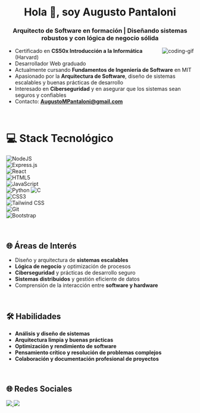 <h1 align="center">Hola 👋, soy Augusto Pantaloni</h1>  
<h3 align="center">Arquitecto de Software en formación | Diseñando sistemas robustos y con lógica de negocio sólida</h3>

<p><img align="right" src="https://github.com/Adam-pw/Adam-pw/blob/main/animation_500_kxa883sd.gif" alt="coding-gif" /></p>  

- Certificado en **CS50x Introducción a la Informática** (Harvard)  
- Desarrollador Web graduado
- Actualmente cursando **Fundamentos de Ingeniería de Software** en MIT 
- Apasionado por la **Arquitectura de Software**, diseño de sistemas escalables y buenas prácticas de desarrollo  
- Interesado en **Ciberseguridad** y en asegurar que los sistemas sean seguros y confiables  
- Contacto: **AugustoMPantaloni@gmail.com**

<br>

# 💻 Stack Tecnológico  

![NodeJS](https://img.shields.io/badge/node.js-6DA55F?style=for-the-badge&logo=node.js&logoColor=white)  
![Express.js](https://img.shields.io/badge/express.js-%23404d59.svg?style=for-the-badge&logo=express&logoColor=%2361DAFB)  
![React](https://img.shields.io/badge/react-%2320232a.svg?style=for-the-badge&logo=react&logoColor=%2361DAFB)  
![HTML5](https://img.shields.io/badge/html5-%23E34F26.svg?style=for-the-badge&logo=html5&logoColor=white)  
![JavaScript](https://img.shields.io/badge/javascript-%23323330.svg?style=for-the-badge&logo=javascript&logoColor=%23F7DF1E)  
![Python](https://img.shields.io/badge/python-3670A0?style=for-the-badge&logo=python&logoColor=ffdd54)
![C](https://img.shields.io/badge/C-%2300599C.svg?style=for-the-badge&logo=c&logoColor=white)  
![CSS3](https://img.shields.io/badge/css3-%231572B6.svg?style=for-the-badge&logo=css3&logoColor=white)  
![Tailwind CSS](https://img.shields.io/badge/Tailwind_CSS-%2338B2AC.svg?style=for-the-badge&logo=tailwind-css&logoColor=white)  
![Git](https://img.shields.io/badge/git-%23F05033.svg?style=for-the-badge&logo=git&logoColor=white)  
![Bootstrap](https://img.shields.io/badge/bootstrap-%238511FA.svg?style=for-the-badge&logo=bootstrap&logoColor=white)  

<br>

## 🌐 Áreas de Interés  

- Diseño y arquitectura de **sistemas escalables**  
- **Lógica de negocio** y optimización de procesos  
- **Ciberseguridad** y prácticas de desarrollo seguro  
- **Sistemas distribuidos** y gestión eficiente de datos  
- Comprensión de la interacción entre **software y hardware**  

<br>

## 🛠️ Habilidades  

- **Análisis y diseño de sistemas**  
- **Arquitectura limpia y buenas prácticas**  
- **Optimización y rendimiento de software**  
- **Pensamiento crítico y resolución de problemas complejos**  
- **Colaboración y documentación profesional de proyectos**  

<br>

## 🌐 Redes Sociales  

<a href="https://www.instagram.com/augusto.pantaloni/">
<img src="https://img.shields.io/badge/Instagram-%23E4405F.svg?style=for-the-badge&logo=Instagram&logoColor=white" />
</a>

<a href="https://www.linkedin.com/in/augusto-maximiliano-pantaloni-16a81b317/">
<img src="https://img.shields.io/badge/LinkedIn-%230077B5.svg?style=for-the-badge&logo=linkedin&logoColor=white" />
</a>


